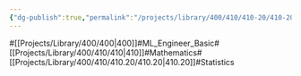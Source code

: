 ```yaml
---
{"dg-publish":true,"permalink":"/projects/library/400/410/410-20/410-20/","noteIcon":"0","created":"2024-01-24T15:24:09.126+09:00","updated":"2024-04-10T19:06:19.316+09:00"}
---
```


#[[Projects/Library/400/400\|400]]#ML_Engineer_Basic#[[Projects/Library/400/410/410\|410]]#Mathematics#[[Projects/Library/400/410/410.20/410.20\|410.20]]#Statistics


